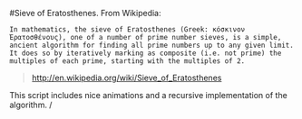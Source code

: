 #Sieve of Eratosthenes.
From Wikipedia:
> 
	In mathematics, the sieve of Eratosthenes (Greek: κόσκινον Ἐρατοσθένους), one of a number of prime number sieves, is a simple, ancient algorithm for finding all prime numbers up to any given limit. It does so by iteratively marking as composite (i.e. not prime) the multiples of each prime, starting with the multiples of 2.

> http://en.wikipedia.org/wiki/Sieve_of_Eratosthenes


This script includes nice animations and a recursive implementation of the algorithm.
/